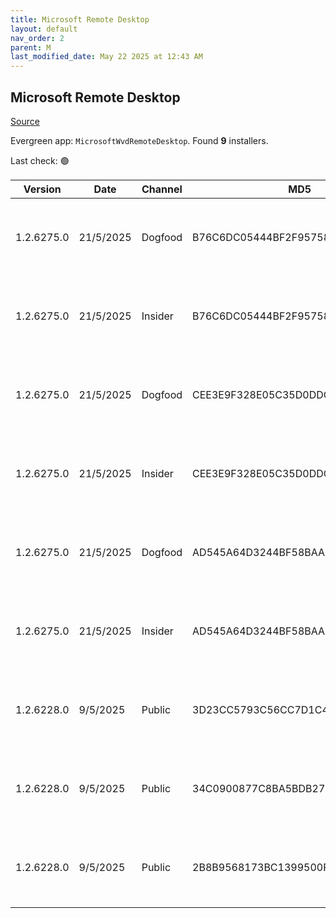```yaml
---
title: Microsoft Remote Desktop
layout: default
nav_order: 2
parent: M
last_modified_date: May 22 2025 at 12:43 AM
---
```


## Microsoft Remote Desktop

[Source](https://docs.microsoft.com/en-us/azure/virtual-desktop/connect-windows-7-10)

Evergreen app: `MicrosoftWvdRemoteDesktop`. Found **9** installers.

Last check: 🟢

| Version    | Date      | Channel | MD5                              | Sha2                                                                                                                             | Architecture | URI                                                                                                                                                                                                                                                                  |
| ---------- | --------- | ------- | -------------------------------- | -------------------------------------------------------------------------------------------------------------------------------- | ------------ | -------------------------------------------------------------------------------------------------------------------------------------------------------------------------------------------------------------------------------------------------------------------- |
| 1.2.6275.0 | 21/5/2025 | Dogfood | B76C6DC05444BF2F95758E0E9D3D8B2C | 9C183F583FDC73A8E6AA86CA26FA0730DDBB9F1362197D94E550CE6928B68D331616254C71AC087A254D6800641BBC98608BA54A86B08EF6C3EA54FC5D3F97CE | ARM64        | [https://res.cdn.office.net/remote-desktop-windows-client/b97298bc-ed3f-41a9-a190-5972018847f6/RemoteDesktop_1.2.6275.0_ARM64.msi](https://res.cdn.office.net/remote-desktop-windows-client/b97298bc-ed3f-41a9-a190-5972018847f6/RemoteDesktop_1.2.6275.0_ARM64.msi) |
| 1.2.6275.0 | 21/5/2025 | Insider | B76C6DC05444BF2F95758E0E9D3D8B2C | 9C183F583FDC73A8E6AA86CA26FA0730DDBB9F1362197D94E550CE6928B68D331616254C71AC087A254D6800641BBC98608BA54A86B08EF6C3EA54FC5D3F97CE | ARM64        | [https://res.cdn.office.net/remote-desktop-windows-client/b97298bc-ed3f-41a9-a190-5972018847f6/RemoteDesktop_1.2.6275.0_ARM64.msi](https://res.cdn.office.net/remote-desktop-windows-client/b97298bc-ed3f-41a9-a190-5972018847f6/RemoteDesktop_1.2.6275.0_ARM64.msi) |
| 1.2.6275.0 | 21/5/2025 | Dogfood | CEE3E9F328E05C35D0DDCC886EDA723D | 66A01DB1BE91E183A47EE8822DB232A076B6936698F682E77CEA4CE6A9342D266BC805632625E205F2468C2BEFD15971ECFB93EFC16F7BCBE38158482A1D2B92 | x64          | [https://res.cdn.office.net/remote-desktop-windows-client/b60ad6b3-538c-44ea-8b69-697d49128bed/RemoteDesktop_1.2.6275.0_x64.msi](https://res.cdn.office.net/remote-desktop-windows-client/b60ad6b3-538c-44ea-8b69-697d49128bed/RemoteDesktop_1.2.6275.0_x64.msi)     |
| 1.2.6275.0 | 21/5/2025 | Insider | CEE3E9F328E05C35D0DDCC886EDA723D | 66A01DB1BE91E183A47EE8822DB232A076B6936698F682E77CEA4CE6A9342D266BC805632625E205F2468C2BEFD15971ECFB93EFC16F7BCBE38158482A1D2B92 | x64          | [https://res.cdn.office.net/remote-desktop-windows-client/b60ad6b3-538c-44ea-8b69-697d49128bed/RemoteDesktop_1.2.6275.0_x64.msi](https://res.cdn.office.net/remote-desktop-windows-client/b60ad6b3-538c-44ea-8b69-697d49128bed/RemoteDesktop_1.2.6275.0_x64.msi)     |
| 1.2.6275.0 | 21/5/2025 | Dogfood | AD545A64D3244BF58BAA1CAA7C2B8564 | 76FB44330C01F8234ADEF4DDA00EDA593DAB0166019A00F60D86CCCC3744BE621E1DA4910BA23CD4FFC2CBEA68BE419AF4D685A1535BF7F15039416090B4DD7A | x86          | [https://res.cdn.office.net/remote-desktop-windows-client/9c0c324e-f2a8-430e-b513-b7c0c5024c55/RemoteDesktop_1.2.6275.0_x86.msi](https://res.cdn.office.net/remote-desktop-windows-client/9c0c324e-f2a8-430e-b513-b7c0c5024c55/RemoteDesktop_1.2.6275.0_x86.msi)     |
| 1.2.6275.0 | 21/5/2025 | Insider | AD545A64D3244BF58BAA1CAA7C2B8564 | 76FB44330C01F8234ADEF4DDA00EDA593DAB0166019A00F60D86CCCC3744BE621E1DA4910BA23CD4FFC2CBEA68BE419AF4D685A1535BF7F15039416090B4DD7A | x86          | [https://res.cdn.office.net/remote-desktop-windows-client/9c0c324e-f2a8-430e-b513-b7c0c5024c55/RemoteDesktop_1.2.6275.0_x86.msi](https://res.cdn.office.net/remote-desktop-windows-client/9c0c324e-f2a8-430e-b513-b7c0c5024c55/RemoteDesktop_1.2.6275.0_x86.msi)     |
| 1.2.6228.0 | 9/5/2025  | Public  | 3D23CC5793C56CC7D1C4EDA8C2E00277 | 4779B8A76A7B8C1C6F65265077F3AE67F9BB841650A8EBB21394C0ECC704D1AC51CD155CDE4E76959DD9D4EFE96885BB73A5021E70401E74062BA862C9F5D005 | ARM64        | [https://res.cdn.office.net/remote-desktop-windows-client/cb804398-63fd-494a-9ad5-34c1803296ac/RemoteDesktop_1.2.6228.0_ARM64.msi](https://res.cdn.office.net/remote-desktop-windows-client/cb804398-63fd-494a-9ad5-34c1803296ac/RemoteDesktop_1.2.6228.0_ARM64.msi) |
| 1.2.6228.0 | 9/5/2025  | Public  | 34C0900877C8BA5BDB2785F2F8AA3269 | 83AFB42F231F84734225CB7A8E6A77A506D8A3BCF24EAD126E0E7725DCDAFBBA3BD62D7BA2B5B231B526D7C23C4F78B6E2E1B9F6AD8AADED4ED4FDB85F013E75 | x64          | [https://res.cdn.office.net/remote-desktop-windows-client/ff46c1a3-9b23-4752-a79c-d13a309ca9d3/RemoteDesktop_1.2.6228.0_x64.msi](https://res.cdn.office.net/remote-desktop-windows-client/ff46c1a3-9b23-4752-a79c-d13a309ca9d3/RemoteDesktop_1.2.6228.0_x64.msi)     |
| 1.2.6228.0 | 9/5/2025  | Public  | 2B8B9568173BC1399500F9C4B1A0FC2F | 68910B33A37C821D816234325D6D38DA7DA207C047CFE117C184B04271E60DD29A9A4E5526C4C198428B9D343C7B1CEB47E4D2748D5482613B99F31477C72EF6 | x86          | [https://res.cdn.office.net/remote-desktop-windows-client/e2971a84-ac0d-4836-a23c-7990bf81238e/RemoteDesktop_1.2.6228.0_x86.msi](https://res.cdn.office.net/remote-desktop-windows-client/e2971a84-ac0d-4836-a23c-7990bf81238e/RemoteDesktop_1.2.6228.0_x86.msi)     |
